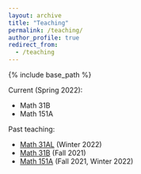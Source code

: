 ```yaml
---
layout: archive
title: "Teaching"
permalink: /teaching/
author_profile: true
redirect_from:
  - /teaching
---
```


{% include base_path %}

Current (Spring 2022):
* Math 31B
* Math 151A

Past teaching:
* [Math 31AL](31AL) (Winter 2022)
* [Math 31B](31B) (Fall 2021)
* [Math 151A](151A) (Fall 2021, Winter 2022)

